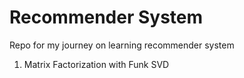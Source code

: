 # Recommender System

Repo for my journey on learning recommender system

1. Matrix Factorization with Funk SVD
